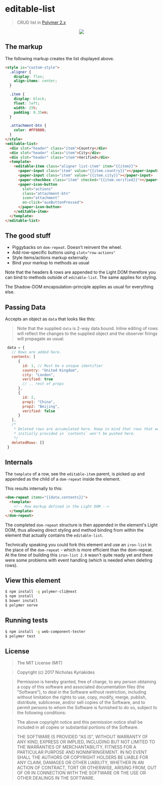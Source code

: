# editable-list

> CRUD list in [Polymer 2.x][1]

<div style="text-align:center"><img src="http://i.imgur.com/p1fm4eE.png"/></div>

## The markup

The following markup creates the list displayed above.

```html
<style is="custom-style">
  .aligner {
    display: flex;
    align-items: center;
  }

  .item {
    display: block;
    float: left;
    width: 25%;
    padding: 0.35em;
  }

  .attachment-btn {
    color: #FF9800;
  }
</style>
<editable-list>
  <div slot="header" class="item">Country</div>
  <div slot="header" class="item">City</div>
  <div slot="header" class="item">Verified</div>
  <template>
    <editable-item class="aligner list-item" item="{{item}}">
      <paper-input class="item" value="{{item.country}}"></paper-input>
      <paper-input class="item" value="{{item.city}}"></paper-input>
      <paper-checkbox class="item" checked="{{item.verified}}"></paper-checkbox>
      <paper-icon-button
        slot="actions"
        class="attachment-btn"
        icon="attachment"
        on-click="auxButtonPressed">
      </paper-icon-button>
    </editable-item>
  </template>
</editable-list>
```


## The good stuff

  - Piggybacks on `dom-repeat`. Doesn't reinvent the wheel.
  - Add row-specific buttons using `slot="row-actions"`
  - Style items/actions markup externally.
  - Bind your markup to methods as usual

Note that the headers & rows are appended to the Light DOM therefore you can
bind to methods outside of `editable-list`. The same applies for styling.

The Shadow-DOM encapsulation-principle applies as usual for everything else.


## Passing Data

Accepts an object as `data` that looks like this:

> Note that the supplied `data` is 2-way data bound. Inline editing of rows
will reflect the changes to the supplied object and the observer firings will
propagate as usual.

```javascript
 data = {
   // Rows are added here.
   contents: [
      {
        id: 1, // Must be a unique identifier
        country: "United Kingdom",
        city: "London",
        verified: true
        // .. rest of props
      },
      {
        id: 2,
        prop1: "China",
        prop2: "Beijing",
        verified: false
      }
   ],
   /*
    * Deleted rows are accumulated here. Keep in mind that rows that weren't
    * initially provided in `contents` won't be pushed here.
    */
   deletedRows: []
 }
```

## Internals

The `template` of a row, see the `editable-item` parent, is picked up and
appended as the child of a `dom-repeat` inside the element.

This results internally to this:

```html
<dom-repeat items="{{data.contents}}">
  <template>
    <!-- Row markup defined in the Light DOM -->
  </template>
</dom-repeat>
```

The completed `dom-repeat` structure is then appended in the element's Light DOM,
thus allowing
direct styling and method binding from within the element that actually contains
the `editable-list`.

Technically speaking you could fork this element and use an `iron-list` in the
place of the `dom-repeat` - which is more efficient than the dom-repeat. At the
time of building this `iron-list 2.0` wasn't quite ready yet and there were
some problems with event handling (which is needed when deleting rows).

## View this element

```bash
$ npm install -g polymer-cli@next
$ npm install
$ bower install
$ polymer serve
```

## Running tests

```bash
$ npm install -g web-component-tester
$ polymer test
```

## License

> The MIT License (MIT)

> Copyright (c) 2017 Nicholas Kyriakides

> Permission is hereby granted, free of charge, to any person obtaining a copy of this software and associated documentation files (the "Software"), to deal in the Software without restriction, including without limitation the rights to use, copy, modify, merge, publish, distribute, sublicense, and/or sell copies of the Software, and to permit persons to whom the Software is furnished to do so, subject to the following conditions:

> The above copyright notice and this permission notice shall be included in all copies or substantial portions of the Software.

> THE SOFTWARE IS PROVIDED "AS IS", WITHOUT WARRANTY OF ANY KIND, EXPRESS OR IMPLIED, INCLUDING BUT NOT LIMITED TO THE WARRANTIES OF MERCHANTABILITY, FITNESS FOR A PARTICULAR PURPOSE AND NONINFRINGEMENT. IN NO EVENT SHALL THE AUTHORS OR COPYRIGHT HOLDERS BE LIABLE FOR ANY CLAIM, DAMAGES OR OTHER LIABILITY, WHETHER IN AN ACTION OF CONTRACT, TORT OR OTHERWISE, ARISING FROM, OUT OF OR IN CONNECTION WITH THE SOFTWARE OR THE USE OR OTHER DEALINGS IN THE SOFTWARE.

[1]:https://www.polymer-project.org/2.0/docs/about_20
